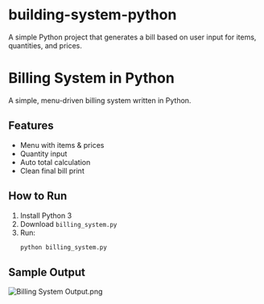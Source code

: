 # building-system-python
A simple Python project that generates a bill based on user input for items, quantities, and prices.
# Billing System in Python

A simple, menu-driven billing system written in Python.

## Features
- Menu with items & prices
- Quantity input
- Auto total calculation
- Clean final bill print

## How to Run
1. Install Python 3
2. Download `billing_system.py`
3. Run:
   ```bash
   python billing_system.py
## Sample Output
![Billing System Output.png](output.png)
